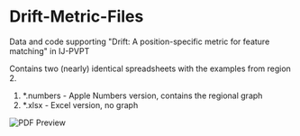 # Drift-Metric-Files
Data and code supporting "Drift: A position-specific metric for feature matching" in IJ-PVPT

Contains two (nearly) identical spreadsheets with the examples from region 2.

1. \*.numbers - Apple Numbers version, contains the regional graph
2. \*.xlsx - Excel version, no graph


![PDF Preview](https://github.com/craigchamplin/Drift-Metric-Files/Data-Drift-Paper-for-Publication-Exporter-04.png)
